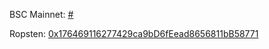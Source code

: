 BSC Mainnet: [#](https://bscscan.com/address/#)

Ropsten: [0x176469116277429ca9bD6fEead8656811bB58771](https://ropsten.etherscan.io/address/0x176469116277429ca9bD6fEead8656811bB58771)